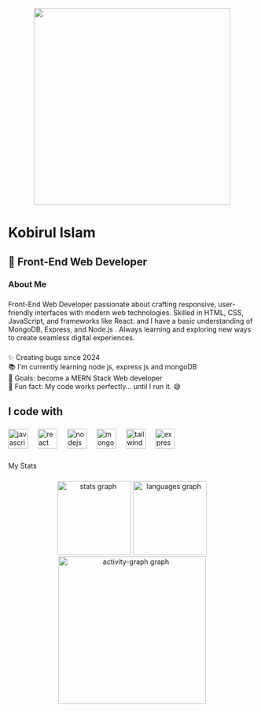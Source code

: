 <div align="center">
  <img height="400" src="https://i.ibb.co.com/PmY37BH/4512002.jpg"  />
</div>

<h1 align="left">Kobirul Islam</h1>

###

<h2 align="left">🌟 Front-End Web Developer</h2>

###

<h3 align="left">About Me</h3>

###

<p align="left">Front-End Web Developer passionate about crafting responsive, user-friendly interfaces with modern web technologies. Skilled in HTML, CSS, JavaScript, and frameworks like React. and I have a basic understanding of MongoDB, Express, and Node.js . Always learning and exploring new ways to create seamless digital experiences.</p>

###

<p align="left">✨ Creating bugs since 2024<br>📚 I'm currently learning node js, express js and mongoDB<br>🎯 Goals: become a MERN Stack Web developer <br>🎲 Fun fact: My code works perfectly... until I run it. 😅</p>

###

<h2 align="left">I code with</h2>

###

<div align="left">
  <img src="https://cdn.jsdelivr.net/gh/devicons/devicon/icons/javascript/javascript-original.svg" height="40" alt="javascript logo"  />
  <img width="12" />
  <img src="https://cdn.jsdelivr.net/gh/devicons/devicon/icons/react/react-original.svg" height="40" alt="react logo"  />
  <img width="12" />
  <img src="https://cdn.jsdelivr.net/gh/devicons/devicon/icons/nodejs/nodejs-original.svg" height="40" alt="nodejs logo"  />
  <img width="12" />
  <img src="https://cdn.jsdelivr.net/gh/devicons/devicon/icons/mongodb/mongodb-original.svg" height="40" alt="mongodb logo"  />
  <img width="12" />
  <img src="https://cdn.jsdelivr.net/gh/devicons/devicon/icons/tailwindcss/tailwindcss-original-wordmark.svg" height="40" alt="tailwindcss logo"  />
  <img width="12" />
  <img src="https://cdn.jsdelivr.net/gh/devicons/devicon/icons/express/express-original.svg" height="40" alt="express logo"  />
</div>

###
<p align="left">My Stats</p>

###

<div align="center">
  <img src="https://github-readme-stats.vercel.app/api?username=kobirul5&hide_title=false&hide_rank=false&show_icons=true&include_all_commits=true&count_private=true&disable_animations=false&theme=dracula&locale=en&hide_border=false&order=1" height="150" alt="stats graph"  />
  <img src="https://github-readme-stats.vercel.app/api/top-langs?username=kobirul5&locale=en&hide_title=false&layout=compact&card_width=320&langs_count=5&theme=dracula&hide_border=false&order=2" height="150" alt="languages graph"  />
  <img src="https://github-readme-activity-graph.vercel.app/graph?username=kobirul5&radius=16&theme=react&area=true&order=5" height="300" alt="activity-graph graph"  />
</div>

###
